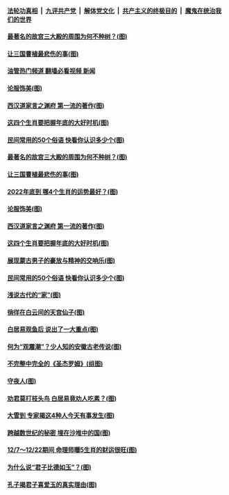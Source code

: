 ####  [法轮功真相](../../../../basic/blob/master/README.md?t=12112202) &nbsp;|&nbsp; [九评共产党](../../../../9ping.md/blob/master/README.md?t=12112202) &nbsp;|&nbsp; [解体党文化](../../../../jtdwh.md/blob/master/README.md?t=12112202)  &nbsp;|&nbsp; [共产主义的终极目的](../../../../gczydzjmd.md/blob/master/README.md?t=12112202) &nbsp;|&nbsp; [魔鬼在统治我们的世界](../../../../mgztzwmdsj.md/blob/master/README.md?t=12112202) 

#### [最著名的故宫三大殿的周围为何不种树？(图)](../pages/p7/1023490.md?t=12112202) 

#### [让三国曹植最悲伤的事(图)](../pages/p7/1023463.md?t=12112202) 

#### [油管热门频道 翻墙必看视频 新闻](http://129.146.143.75:81/youtube.html?12112202)

#### [论服饰美(图)](../pages/p7/1023499.md?t=12112202) 

#### [西汉道家言之渊府 第一流的著作(图)](../pages/p7/1023698.md?t=12112202) 

#### [这四个生肖要把握年底的大好时机(图)](../pages/p7/1023677.md?t=12112202) 

#### [民间常用的50个俗语 快看你认识多少个(图)](../pages/p7/1021797.md?t=12112202) 

#### [最著名的故宫三大殿的周围为何不种树？(图)](../pages/p7/1023490.md?t=12112202) 

#### [让三国曹植最悲伤的事(图)](../pages/p7/1023463.md?t=12112202) 

#### [2022年底到 哪4个生肖的运势最好？(图)](../pages/p7/1023679.md?t=12112202) 

#### [论服饰美(图)](../pages/p7/1023499.md?t=12112202) 

#### [西汉道家言之渊府 第一流的著作(图)](../pages/p7/1023698.md?t=12112202) 

#### [这四个生肖要把握年底的大好时机(图)](../pages/p7/1023677.md?t=12112202) 

#### [展现蒙古男子的豪放与精神的交响乐(图)](../pages/p7/1022896.md?t=12112202) 

#### [民间常用的50个俗语 快看你认识多少个(图)](../pages/p7/1021797.md?t=12112202) 

#### [浅说古代的“家”(图)](../pages/p7/1023104.md?t=12112202) 

#### [徜徉在白云间的天宫仙子(图)](../pages/p7/1019897.md?t=12112202) 

#### [白居易观鱼后 说出了一大重点(图)](../pages/p7/1022566.md?t=12112202) 

#### [何为“观震潮”？少人知的安徽古老传说(图)](../pages/p7/1023144.md?t=12112202) 

#### [不完整中完全的《圣杰罗姆》(组图)](../pages/p7/1023350.md?t=12112202) 

#### [守夜人(图)](../pages/p7/1023573.md?t=12112202) 

#### [劝君莫打枝头鸟 白居易竟劝人吃素？(图)](../pages/p7/1022564.md?t=12112202) 

#### [大雪到 专家揭这4种人今天有事发生(图)](../pages/p7/1023316.md?t=12112202) 

#### [跨越数世纪的秘密 埋在沙堆中的国(图)](../pages/p7/1023304.md?t=12112202) 

#### [12/7～12/22期间 命理师曝5生肖的财运很旺(图)](../pages/p7/1023213.md?t=12112202) 

#### [为什么说“君子比德如玉”？(图)](../pages/p7/1023096.md?t=12112202) 

#### [孔子揭君子喜爱玉的真实理由(图)](../pages/p7/1022337.md?t=12112202) 

<img src='http://gfw-breaker.win/goodnews/indexes/p7.md' width='0px' height='0px'/>
